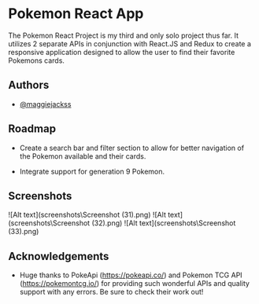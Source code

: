 # Pokemon React App

The Pokemon React Project is my third and only solo project thus far. It utilizes 2 separate APIs in conjunction with React.JS and Redux to create a responsive application designed to allow the user to find their favorite Pokemons cards.


## Authors

- [@maggiejackss](https://www.github.com/maggiejackss)


## Roadmap

- Create a search bar and filter section to allow for better navigation of the Pokemon available and their cards.

- Integrate support for generation 9 Pokemon.


## Screenshots

![Alt text](screenshots\Screenshot (31).png)
![Alt text](screenshots\Screenshot (32).png)
![Alt text](screenshots\Screenshot (33).png)


## Acknowledgements

 - Huge thanks to PokeApi (https://pokeapi.co/) and Pokemon TCG API (https://pokemontcg.io/) for providing such wonderful APIs and quality support with any errors. Be sure to check their work out!

